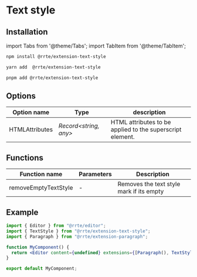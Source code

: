 # Text style

## Installation

import Tabs from '@theme/Tabs';
import TabItem from '@theme/TabItem';

<Tabs>
  <TabItem value="npm" label="npm" default>

```bash
npm install @rrte/extension-text-style
```

  </TabItem>
  <TabItem value="yarn" label="yarn">

```bash
yarn add  @rrte/extension-text-style
```

  </TabItem>
  <TabItem value="pnpm" label="pnpm">

```bash
pnpm add @rrte/extension-text-style
```

  </TabItem>
</Tabs>

## Options

| Option name    | Type                   | description                                               |
| -------------- | ---------------------- | --------------------------------------------------------- |
| HTMLAttributes | _Record\<string, any>_ | HTML attributes to be applied to the superscript element. |

## Functions

| Function name        | Parameters | Description                              |
| -------------------- | ---------- | ---------------------------------------- |
| removeEmptyTextStyle | -          | Removes the text style mark if its empty |

## Example

```jsx
import { Editor } from "@rrte/editor";
import { TextStyle } from "@rrte/extension-text-style";
import { Paragraph } from "@rrte/extension-paragraph";

function MyComponent() {
  return <Editor content={undefined} extensions={[Paragraph(), TextStyle()]} />;
}

export default MyComponent;
```

